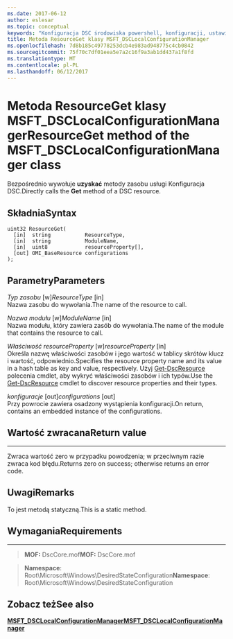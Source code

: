 ```yaml
---
ms.date: 2017-06-12
author: eslesar
ms.topic: conceptual
keywords: "Konfiguracja DSC środowiska powershell, konfiguracji, ustawienia"
title: Metoda ResourceGet klasy MSFT_DSCLocalConfigurationManager
ms.openlocfilehash: 7d8b185c49778253dcb4e983ad948775c4cb0842
ms.sourcegitcommit: 75f70c7df01eea5e7a2c16f9a3ab1dd437a1f8fd
ms.translationtype: MT
ms.contentlocale: pl-PL
ms.lasthandoff: 06/12/2017
---
```

# <a name="resourceget-method-of-the-msftdsclocalconfigurationmanager-class"></a><span data-ttu-id="96988-103">Metoda ResourceGet klasy MSFT_DSCLocalConfigurationManager</span><span class="sxs-lookup"><span data-stu-id="96988-103">ResourceGet method of the MSFT_DSCLocalConfigurationManager class</span></span>

<span data-ttu-id="96988-104">Bezpośrednio wywołuje **uzyskać** metody zasobu usługi Konfiguracja DSC.</span><span class="sxs-lookup"><span data-stu-id="96988-104">Directly calls the **Get** method of a DSC resource.</span></span>

<a name="syntax"></a><span data-ttu-id="96988-105">Składnia</span><span class="sxs-lookup"><span data-stu-id="96988-105">Syntax</span></span>
------

```mof
uint32 ResourceGet(
  [in]  string           ResourceType,
  [in]  string           ModuleName,
  [in]  uint8            resourceProperty[],
  [out] OMI_BaseResource configurations
);
```

<a name="parameters"></a><span data-ttu-id="96988-106">Parametry</span><span class="sxs-lookup"><span data-stu-id="96988-106">Parameters</span></span>
----------

<span data-ttu-id="96988-107">*Typ zasobu* \[w\]</span><span class="sxs-lookup"><span data-stu-id="96988-107">*ResourceType* \[in\]</span></span>  
<span data-ttu-id="96988-108">Nazwa zasobu do wywołania.</span><span class="sxs-lookup"><span data-stu-id="96988-108">The name of the resource to call.</span></span>

<span data-ttu-id="96988-109">*Nazwa modułu* \[w\]</span><span class="sxs-lookup"><span data-stu-id="96988-109">*ModuleName* \[in\]</span></span>  
<span data-ttu-id="96988-110">Nazwa modułu, który zawiera zasób do wywołania.</span><span class="sxs-lookup"><span data-stu-id="96988-110">The name of the module that contains the resource to call.</span></span>

<span data-ttu-id="96988-111">*Właściwość resourceProperty* \[w\]</span><span class="sxs-lookup"><span data-stu-id="96988-111">*resourceProperty* \[in\]</span></span>  
<span data-ttu-id="96988-112">Określa nazwę właściwości zasobów i jego wartość w tablicy skrótów klucz i wartość, odpowiednio.</span><span class="sxs-lookup"><span data-stu-id="96988-112">Specifies the resource property name and its value in a hash table as key and value, respectively.</span></span> <span data-ttu-id="96988-113">Użyj [Get-DscResource](https://technet.microsoft.com/en-us/library/dn521625.aspx) polecenia cmdlet, aby wykryć właściwości zasobów i ich typów.</span><span class="sxs-lookup"><span data-stu-id="96988-113">Use the [Get-DscResource](https://technet.microsoft.com/en-us/library/dn521625.aspx) cmdlet to discover resource properties and their types.</span></span>

<span data-ttu-id="96988-114">*konfiguracje* \[out\]</span><span class="sxs-lookup"><span data-stu-id="96988-114">*configurations* \[out\]</span></span>  
<span data-ttu-id="96988-115">Przy powrocie zawiera osadzony wystąpienia konfiguracji.</span><span class="sxs-lookup"><span data-stu-id="96988-115">On return, contains an embedded instance of the configurations.</span></span>

## <a name="return-value"></a><span data-ttu-id="96988-116">Wartość zwracana</span><span class="sxs-lookup"><span data-stu-id="96988-116">Return value</span></span>
------------

<span data-ttu-id="96988-117">Zwraca wartość zero w przypadku powodzenia; w przeciwnym razie zwraca kod błędu.</span><span class="sxs-lookup"><span data-stu-id="96988-117">Returns zero on success; otherwise returns an error code.</span></span>

## <a name="remarks"></a><span data-ttu-id="96988-118">Uwagi</span><span class="sxs-lookup"><span data-stu-id="96988-118">Remarks</span></span>

<span data-ttu-id="96988-119">To jest metodą statyczną.</span><span class="sxs-lookup"><span data-stu-id="96988-119">This is a static method.</span></span>

## <a name="requirements"></a><span data-ttu-id="96988-120">Wymagania</span><span class="sxs-lookup"><span data-stu-id="96988-120">Requirements</span></span>
------------
><span data-ttu-id="96988-121">**MOF:** DscCore.mof</span><span class="sxs-lookup"><span data-stu-id="96988-121">**MOF:** DscCore.mof</span></span>

><span data-ttu-id="96988-122">**Namespace**: Root\Microsoft\Windows\DesiredStateConfiguration</span><span class="sxs-lookup"><span data-stu-id="96988-122">**Namespace**: Root\Microsoft\Windows\DesiredStateConfiguration</span></span>


## <a name="see-also"></a><span data-ttu-id="96988-123">Zobacz też</span><span class="sxs-lookup"><span data-stu-id="96988-123">See also</span></span>


[<span data-ttu-id="96988-124">**MSFT_DSCLocalConfigurationManager**</span><span class="sxs-lookup"><span data-stu-id="96988-124">**MSFT_DSCLocalConfigurationManager**</span></span>](msft-dsclocalconfigurationmanager.md)


 

 



